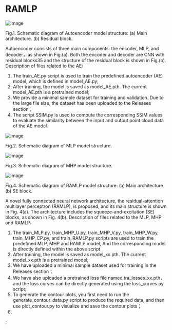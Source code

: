 # RAMLP
![image](https://github.com/user-attachments/assets/fdf4ad1d-2d23-435b-93f7-2ecc0874e0bb)

Fig.1. Schematic diagram of Autoencoder model structure: (a) Main architecture. (b) Residual block.

Autoencoder consists of three main components: the encoder, MLP, and decoder，as shown in Fig.(a).
Both the encoder and decoder are CNN with residual blocks35 and the structure of the residual block is shown in Fig.(b).
Description of files related to the AE:
1. The train_AE.py script is used to train the predefined autoencoder (AE) model, which is defined in model_AE.py;
2. After training, the model is saved as model_AE.pth. The current model_AE.pth is a pretrained model;
3. We provide a minimal sample dataset for training and validation. Due to the large file size, the dataset has been uploaded to the Releases section；
4. The script SSIM.py is used to compute the corresponding SSIM values to evaluate the similarity between the input and output point cloud data of the AE model.
   
![image](https://github.com/user-attachments/assets/70378273-592a-4d31-aa5d-18d74be7d30d)

Fig.2. Schematic diagram of MLP model structure.

![image](https://github.com/user-attachments/assets/791e8993-fbd8-4b2f-a622-dbf76db296cc)

Fig.3. Schematic diagram of MHP model structure.

![image](https://github.com/user-attachments/assets/d6b4d755-c3b3-42de-86c2-298fa581d9e5)

Fig.4. Schematic diagram of RAMLP model structure: (a) Main architecture. (b) SE block.

A novel fully connected neural network architecture, the residual-attention multilayer perceptron (RAMLP), is proposed, and its main structure is shown in Fig. 4(a). The architecture includes the squeeze-and-excitation (SE) blocks, as shown in Fig. 4(b). 
Description of files related to the MLP, MHP and RAMLP:
1. The train_MLP.py, train_MHP_U.py, train_MHP_V.py, train_MHP_W.py, train_MHP_CP.py, and train_RAMLP.py scripts are used to train the predefined MLP, MHP and RAMLP model, And the corresponding model is directly defined within the above script
2. After training, the model is saved as model_xx.pth. The current model_xx.pth is a pretrained model;
3. We have uploaded a minimal sample dataset used for training in the Releases section；
4. We have also uploaded a pretrained loss file named tra_losses_xx.pth，and the loss curves can be directly generated using the loss_curves.py script;
5. To generate the contour plots, you first need to run the generate_contour_data.py script to produce the required data, and then use plot_contour.py to visualize and save the contour plots；
6. 









 ;

